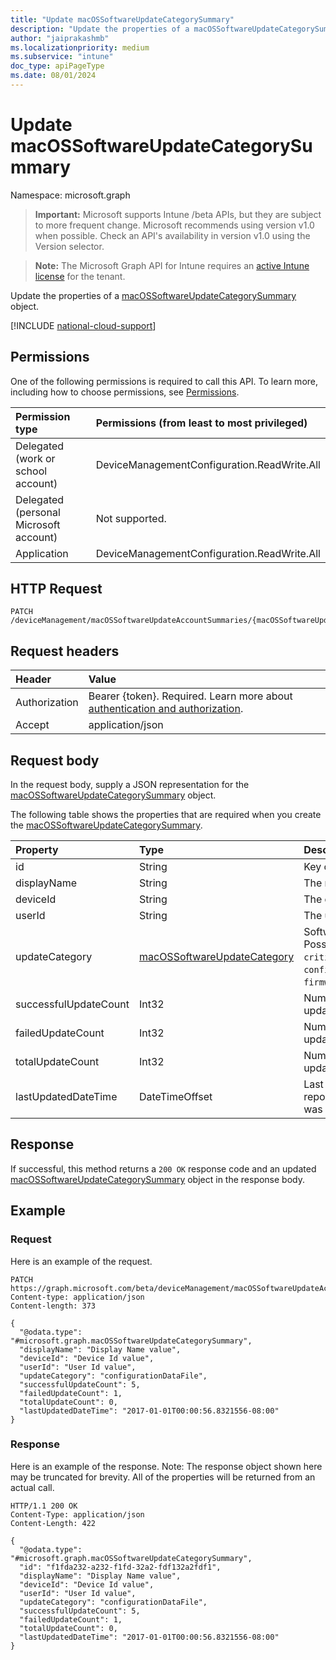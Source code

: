 ```yaml
---
title: "Update macOSSoftwareUpdateCategorySummary"
description: "Update the properties of a macOSSoftwareUpdateCategorySummary object."
author: "jaiprakashmb"
ms.localizationpriority: medium
ms.subservice: "intune"
doc_type: apiPageType
ms.date: 08/01/2024
---
```


# Update macOSSoftwareUpdateCategorySummary

Namespace: microsoft.graph

> **Important:** Microsoft supports Intune /beta APIs, but they are subject to more frequent change. Microsoft recommends using version v1.0 when possible. Check an API's availability in version v1.0 using the Version selector.

> **Note:** The Microsoft Graph API for Intune requires an [active Intune license](https://go.microsoft.com/fwlink/?linkid=839381) for the tenant.

Update the properties of a [macOSSoftwareUpdateCategorySummary](../resources/intune-deviceconfig-macossoftwareupdatecategorysummary.md) object.

[!INCLUDE [national-cloud-support](../../includes/all-clouds.md)]

## Permissions
One of the following permissions is required to call this API. To learn more, including how to choose permissions, see [Permissions](/graph/permissions-reference).

|Permission type|Permissions (from least to most privileged)|
|:---|:---|
|Delegated (work or school account)|DeviceManagementConfiguration.ReadWrite.All|
|Delegated (personal Microsoft account)|Not supported.|
|Application|DeviceManagementConfiguration.ReadWrite.All|

## HTTP Request
<!-- {
  "blockType": "ignored"
}
-->
``` http
PATCH /deviceManagement/macOSSoftwareUpdateAccountSummaries/{macOSSoftwareUpdateAccountSummaryId}/categorySummaries/{macOSSoftwareUpdateCategorySummaryId}
```

## Request headers
|Header|Value|
|:---|:---|
|Authorization|Bearer {token}. Required. Learn more about [authentication and authorization](/graph/auth/auth-concepts).|
|Accept|application/json|

## Request body
In the request body, supply a JSON representation for the [macOSSoftwareUpdateCategorySummary](../resources/intune-deviceconfig-macossoftwareupdatecategorysummary.md) object.

The following table shows the properties that are required when you create the [macOSSoftwareUpdateCategorySummary](../resources/intune-deviceconfig-macossoftwareupdatecategorysummary.md).

|Property|Type|Description|
|:---|:---|:---|
|id|String|Key of the entity.|
|displayName|String|The name of the report|
|deviceId|String|The device ID.|
|userId|String|The user ID.|
|updateCategory|[macOSSoftwareUpdateCategory](../resources/intune-deviceconfig-macossoftwareupdatecategory.md)|Software update type. Possible values are: `critical`, `configurationDataFile`, `firmware`, `other`.|
|successfulUpdateCount|Int32|Number of successful updates on the device|
|failedUpdateCount|Int32|Number of failed updates on the device|
|totalUpdateCount|Int32|Number of total updates on the device|
|lastUpdatedDateTime|DateTimeOffset|Last date time the report for this device was updated.|



## Response
If successful, this method returns a `200 OK` response code and an updated [macOSSoftwareUpdateCategorySummary](../resources/intune-deviceconfig-macossoftwareupdatecategorysummary.md) object in the response body.

## Example

### Request
Here is an example of the request.
``` http
PATCH https://graph.microsoft.com/beta/deviceManagement/macOSSoftwareUpdateAccountSummaries/{macOSSoftwareUpdateAccountSummaryId}/categorySummaries/{macOSSoftwareUpdateCategorySummaryId}
Content-type: application/json
Content-length: 373

{
  "@odata.type": "#microsoft.graph.macOSSoftwareUpdateCategorySummary",
  "displayName": "Display Name value",
  "deviceId": "Device Id value",
  "userId": "User Id value",
  "updateCategory": "configurationDataFile",
  "successfulUpdateCount": 5,
  "failedUpdateCount": 1,
  "totalUpdateCount": 0,
  "lastUpdatedDateTime": "2017-01-01T00:00:56.8321556-08:00"
}
```

### Response
Here is an example of the response. Note: The response object shown here may be truncated for brevity. All of the properties will be returned from an actual call.
``` http
HTTP/1.1 200 OK
Content-Type: application/json
Content-Length: 422

{
  "@odata.type": "#microsoft.graph.macOSSoftwareUpdateCategorySummary",
  "id": "f1fda232-a232-f1fd-32a2-fdf132a2fdf1",
  "displayName": "Display Name value",
  "deviceId": "Device Id value",
  "userId": "User Id value",
  "updateCategory": "configurationDataFile",
  "successfulUpdateCount": 5,
  "failedUpdateCount": 1,
  "totalUpdateCount": 0,
  "lastUpdatedDateTime": "2017-01-01T00:00:56.8321556-08:00"
}
```
